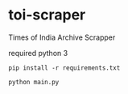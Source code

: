 # toi-scraper
Times of India Archive Scrapper


required python 3

```pip install -r requirements.txt```


```python main.py```